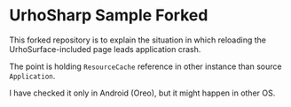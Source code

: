 # UrhoSharp Sample Forked

This forked repository is to explain the situation in which reloading the UrhoSurface-included page leads application crash.

The point is holding `ResourceCache` reference in other instance than source `Application`.

I have checked it only in Android (Oreo), but it might happen in other OS.
